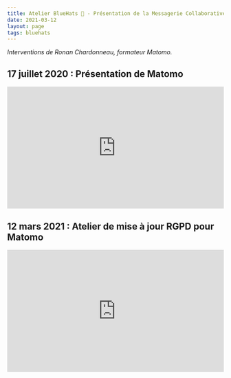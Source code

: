 ```yaml
---
title: Atelier BlueHats 🧢 - Présentation de la Messagerie Collaborative de l’État
date: 2021-03-12
layout: page
tags: bluehats
---
```


*Interventions de Ronan Chardonneau, formateur Matomo.*

## 17 juillet 2020 : Présentation de Matomo

<div style="position:relative;padding-bottom:56.25%;height:0;overflow:hidden;"> <iframe style="width:100%;height:100%;position:absolute;left:0px;top:0px;overflow:hidden" frameborder="0" type="text/html" src="https://www.dailymotion.com/embed/video/x82vcuh" width="100%" height="100%" allowfullscreen > </iframe> </div>

## 12 mars 2021 : Atelier de mise à jour RGPD pour Matomo

<div style="position:relative;padding-bottom:56.25%;height:0;overflow:hidden;"> <iframe style="width:100%;height:100%;position:absolute;left:0px;top:0px;overflow:hidden" frameborder="0" type="text/html" src="https://www.dailymotion.com/embed/video/x82vcug" width="100%" height="100%" allowfullscreen > </iframe> </div>

